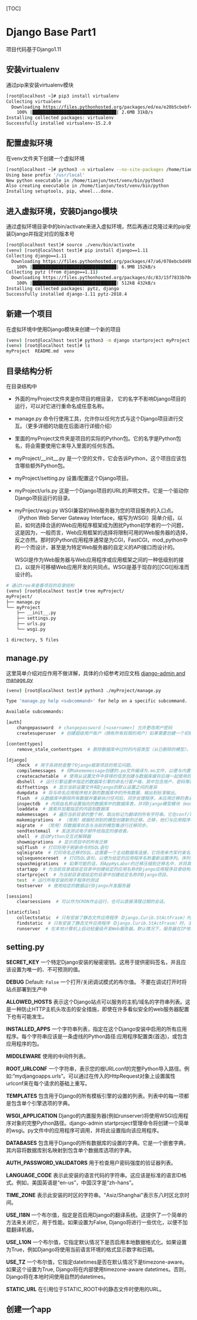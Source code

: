 [TOC]

# Django Base Part1

项目代码基于Django1.11

## 安装virtualenv

通过pip来安装virtualenv模块

```bash
[root@localhost ~]# pip3 install virtualenv
Collecting virtualenv
  Downloading https://files.pythonhosted.org/packages/ed/ea/e20b5cbebf45d3096e8138ab74eda139595d827677f38e9dd543e6015bdf/virtualenv-15.2.0-py2.py3-none-any.whl (2.6MB)
    100% |████████████████████████████████| 2.6MB 31kB/s 
Installing collected packages: virtualenv
Successfully installed virtualenv-15.2.0
```

## 配置虚拟环境 

在venv文件夹下创建一个虚拟环境

```bash
[root@localhost ~]# python3 -m virtualenv --no-site-packages /home/tianjun/test/venv
Using base prefix '/usr/local'
New python executable in /home/tianjun/test/venv/bin/python3
Also creating executable in /home/tianjun/test/venv/bin/python
Installing setuptools, pip, wheel...done.
```

## 进入虚拟环境，安装Django模块

通过虚拟环境目录中的bin/activate来进入虚拟环境，然后再通过克隆过来的pip安装Django并指定对应的版本号

```bash
[root@localhost test]# source ./venv/bin/activate
(venv) [root@localhost test]# pip install django==1.11
Collecting django==1.11
  Downloading https://files.pythonhosted.org/packages/47/a6/078ebcbd49b19e22fd560a2348cfc5cec9e5dcfe3c4fad8e64c9865135bb/Django-1.11-py2.py3-none-any.whl (6.9MB)
    100% |████████████████████████████████| 6.9MB 152kB/s 
Collecting pytz (from django==1.11)
  Downloading https://files.pythonhosted.org/packages/dc/83/15f7833b70d3e067ca91467ca245bae0f6fe56ddc7451aa0dc5606b120f2/pytz-2018.4-py2.py3-none-any.whl (510kB)
    100% |████████████████████████████████| 512kB 432kB/s 
Installing collected packages: pytz, django
Successfully installed django-1.11 pytz-2018.4
```

## 新建一个项目

在虚拟环境中使用Django模块来创建一个新的项目

```bash
(venv) [root@localhost test]# python3 -m django startproject myProject
(venv) [root@localhost test]# ls
myProject  README.md  venv
```

## 目录结构分析

在目录结构中

- 外面的myProject文件夹是你项目的根目录， 它的名字不影响Django项目的运行，可以对它进行重命名成任意名称。

- manage.py 命令行使用工具，允许你以任何方式与这个Django项目进行交互。（更多详细的功能在后面进行详细介绍）

- 里面的myProject文件夹是项目的实际的Python包。它的名字是Python包名，将会需要使用它来导入里面的任何东西。

- myProject/\_\_init\_\_.py 是一个空的文件，它会告诉Python，这个项目应该包含哪些额外Python包。

- myProject/setting.py 设置/配置这个Django项目。

- myProject/urls.py 这是一个Django项目的URL的声明文件。它是一个驱动你Django项目运行的目录。

- myPriject/wsgi.py WSGI兼容的Web服务器为您的项目服务的入口点。（Python Web Server Gateway Interface，缩写为WSGI）简单介绍，以前，如何选择合适的Web应用程序框架成为困扰Python初学者的一个问题，这是因为，一般而言，Web应用框架的选择将限制可用的Web服务器的选择，反之亦然。那时的Python应用程序通常是为CGI，FastCGI，mod_python中的一个而设计，甚至是为特定Web服务器的自定义的API接口而设计的。

  WSGI是作为Web服务器与Web应用程序或应用框架之间的一种低级别的接口，以提升可移植Web应用开发的共同点。WSGI是基于现存的[[CGI]]标准而设计的。

```bash
# 通过tree来查看项目的目录结构
(venv) [root@localhost test]# tree myProject/
myProject/
├── manage.py
└── myProject
    ├── __init__.py
    ├── settings.py
    ├── urls.py
    └── wsgi.py

1 directory, 5 files
```

## manage.py

这里简单介绍对应作用不做详解，具体的介绍参考对应文档 [django-admin and manage.py](https://docs.djangoproject.com/en/1.11/ref/django-admin/#changepassword)

```bash
(venv) [root@localhost test]# python3 ./myProject/manage.py 

Type 'manage.py help <subcommand>' for help on a specific subcommand.

Available subcommands:

[auth]
    changepassword  # changepassword [<username>] 允许更改用户密码
    createsuperuser  # 创建超级用户账户（拥有所有权限的用户）如果需要创建一个初始超级用户帐户，或者如果你需要以编程方式生成站点的超级用户账户，那么这很有用。

[contenttypes]
    remove_stale_contenttypes  # 删除数据库中过时的内容类型（从已删除的模型）。任何依赖于删除的内容类型的对象也将被删除。删除对象的列表之前将会显示提示让你确认可以继续删除。

[django]
    check  # 用于系统检查整个Django框架项目的常见问题。
    compilemessages  # 将Makememessage创建的.po文件编译为.mo文件，以便与内置的gettex支持一起使用。
    createcachetable  # 使用从设置文件中获得的信息创建与数据库缓存后端一起使用的缓存表。
    dbshell  # 运行引擎设置中指定的数据库引擎的命名行客户端，其中包含用户、密码等连接参数设置。
    diffsettings  # 显示当前设置文件和Django的默认设置之间的差异
    dumpdata  # 将与命名应用程序相关联的数据库中的所有数据，输出到标准输出。
    flush  # 从数据库中删除所有数据并重新执行任何后，同步处理程序，未应用迁移的表未被清除。
    inspectdb  # 内观由名称设置指向的数据库中的数据库表，并将Django模型模块（models.py）输出到标准输出。您可以选择将哪些表作为参数传递来检查哪些表。如果你有一个你想使用Django的遗留数据库，请使用它。脚本将检查数据库并为其内的每个表创建模型。
    loaddata  # 搜索并加载指定的内容到数据库
    makemessages  # 遍历当前目录的整个树，取出标记为翻译的所有字符串。它在conf/locale(Django树)或区域（项目和应用程序）目录中创建（或更新）消息文件。在对消息文件进行更改之后，需要用编译程序编译他们，以便使用内置的gettex支持。
    makemigrations  # （常用）根据检测到的模型创建新的迁移。迁移，他们与应用程序和更多的关系在迁移文档中被深度覆盖。提供一个或多个应用程序名称作为参数将向指定的应用成程序创建的迁移和所需的任何依赖项。
    migrate  # （常用）将数据库状态与当前的模型集进行迁移同步。
    sendtestemail  # 发送测试电子邮件给指定的接收者。
    shell  # 启动Python交互式解释器
    showmigrations  # 显示项目中的所有迁移
    sqlflush  # 打印将用于刷新命令的SQL语句
    sqlmigrate  # 打印命名迁移的SQL.这需要一个主动数据库连接，它将用来杰军约束名称；这意味着你必须更具你希望稍后应用的数据库副本生成SQL。
    sqlsequencereset  # 打印SQL语句，以便为给定的应用程序名称重新设置序列。序列是一些数据库引擎用来跟踪自动递增字段的下一个可用数字的索引。使用此命令生成SQL，它将修复序列与其自动递增的字段数据不同步的情况。
    squashmigrations  # 如果可能的话，将AppHyLabor的迁移压缩到迁移名中，并将其迁移到更少的迁移中。由此参数的拥挤的迁移可以安全的与未受挤压的迁移一起存在。
    startapp  # 为当前目录或给定目录中创建给定的应用名称的Django应用程序目录结构。
    startproject  # 为当前目录或给定的目录中创建给定名称的Django项目。
    test  # 运行所有安装的用于程序的测试
    testserver  # 使用给定的数据运行Django开发服务器

[sessions]
    clearsessions  # 可以作为CRON作业运行，也可以直接清理过期的会话。

[staticfiles]
    collectstatic  # 只有安装了静态文件应用程序（Django.Curib.StActFrasm）时，才能使用此命令
    findstatic  # 只有安装了静态文件应用程序（Django.Curib.StActFrasm）时，才能使用此命令。 
    runserver  # 在本地计算机上启动轻量级开发Web服务器。默认情况下，服务器在IP地址127.0.0.1上的端口8000上运行。可以明确的指定ip地址和端口号。
```

## setting.py

**SECRET_KEY** 一个特定Django安装的秘密密钥。这用于提供密码签名，并且应该设置为唯一的、不可预测的值。

**DEBUG** Default: `False` 一个打开/关闭调试模式的布尔值。 不要在调试打开时将站点部署到生产中

**ALLOWED_HOSTS** 表示这个Django站点可以服务的主机/域名的字符串列表。这是一种防止HTTP主机头攻击的安全措施，即使在许多看似安全的web服务器配置下也有可能发生。

**INSTALLED_APPS** 一个字符串列表，指定在这个Django安装中启用的所有应用程序。每个字符串应该是一条虚线的Python路径:应用程序配置类(首选)，或包含应用程序的包。

**MIDDLEWARE** 使用的中间件列表。

**ROOT_URLCONF** 一个字符串，表示您的根URLconf的完整Python导入路径。例如:“mydjangoapps.urls”。可以通过在传入的HttpRequest对象上设置属性urlconf来在每个请求的基础上重写。

**TEMPLATES** 包含用于Django的所有模板引擎的设置的列表。列表中的每一项都是包含单个引擎选项的字典。

**WSGI_APPLICATION** Django的内置服务器(例如runserver)将使用WSGI应用程序对象的完整Python路径。django-admin startproject管理命令将创建一个简单的wsgi。py文件中的应用程序可调用，并将此设置指向该应用程序。

**DATABASES** 包含用于Django的所有数据库的设置的字典。它是一个嵌套字典，其内容将数据库别名映射到包含单个数据库选项的字典。

**AUTH_PASSWORD_VALIDATORS** 用于检查用户密码强度的验证器列表。

**LANGUAGE_CODE** 表示此安装的语言代码的字符串。这应该是标准的语言ID格式。例如，美国英语是“en-us”，中国汉字是“zh-hans”。

**TIME_ZONE** 表示此安装的时区的字符串。"Asiz/Shanghai"表示东八时区北京时间。

**USE_I18N** 一个布尔值，指定是否启用Django的翻译系统。这提供了一个简单的方法来关闭它，用于性能。如果设置为False, Django将进行一些优化，以便不加载翻译机器。

**USE_L10N** 一个布尔值，它指定默认情况下是否启用本地数据格式化。如果设置为True，例如Django将使用当前语言环境的格式显示数字和日期。

**USE_TZ** 一个布尔值，它指定datetimes是否在默认情况下是timezone-aware。如果这个设置为True, Django将在内部使用timezone-aware datetimes。否则，Django将在本地时间使用自然的datetimes。

**STATIC_URL** 在引用位于STATIC_ROOT中的静态文件时使用的URL。

## 创建一个app

